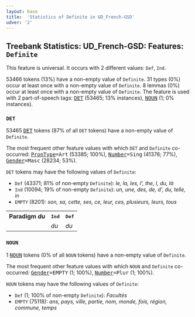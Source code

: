 ```yaml
---
layout: base
title:  'Statistics of Definite in UD_French-GSD'
udver: '2'
---
```


## Treebank Statistics: UD_French-GSD: Features: `Definite`

This feature is universal.
It occurs with 2 different values: `Def`, `Ind`.

53466 tokens (13%) have a non-empty value of `Definite`.
31 types (0%) occur at least once with a non-empty value of `Definite`.
8 lemmas (0%) occur at least once with a non-empty value of `Definite`.
The feature is used with 2 part-of-speech tags: <tt><a href="fr_gsd-pos-DET.html">DET</a></tt> (53465; 13% instances), <tt><a href="fr_gsd-pos-NOUN.html">NOUN</a></tt> (1; 0% instances).

### `DET`

53465 <tt><a href="fr_gsd-pos-DET.html">DET</a></tt> tokens (87% of all `DET` tokens) have a non-empty value of `Definite`.

The most frequent other feature values with which `DET` and `Definite` co-occurred: <tt><a href="fr_gsd-feat-PronType.html">PronType</a></tt><tt>=Art</tt> (53385; 100%), <tt><a href="fr_gsd-feat-Number.html">Number</a></tt><tt>=Sing</tt> (41376; 77%), <tt><a href="fr_gsd-feat-Gender.html">Gender</a></tt><tt>=Masc</tt> (28234; 53%).

`DET` tokens may have the following values of `Definite`:

* `Def` (43371; 81% of non-empty `Definite`): <em>le, la, les, l', the, l, du, là</em>
* `Ind` (10094; 19% of non-empty `Definite`): <em>un, une, des, de, d', du, telle, in</em>
* `EMPTY` (8201): <em>son, sa, cette, ses, ce, leur, ces, plusieurs, leurs, tous</em>

<table>
  <tr><th>Paradigm <i>du</i></th><th><tt>Ind</tt></th><th><tt>Def</tt></th></tr>
  <tr><td><tt></tt></td><td><em>du</em></td><td><em>du</em></td></tr>
</table>

### `NOUN`

1 <tt><a href="fr_gsd-pos-NOUN.html">NOUN</a></tt> tokens (0% of all `NOUN` tokens) have a non-empty value of `Definite`.

The most frequent other feature values with which `NOUN` and `Definite` co-occurred: <tt><a href="fr_gsd-feat-Gender.html">Gender</a></tt><tt>=EMPTY</tt> (1; 100%), <tt><a href="fr_gsd-feat-Number.html">Number</a></tt><tt>=Plur</tt> (1; 100%).

`NOUN` tokens may have the following values of `Definite`:

* `Def` (1; 100% of non-empty `Definite`): <em>Facultés</em>
* `EMPTY` (75118): <em>ans, pays, ville, partie, nom, monde, fois, région, commune, temps</em>

